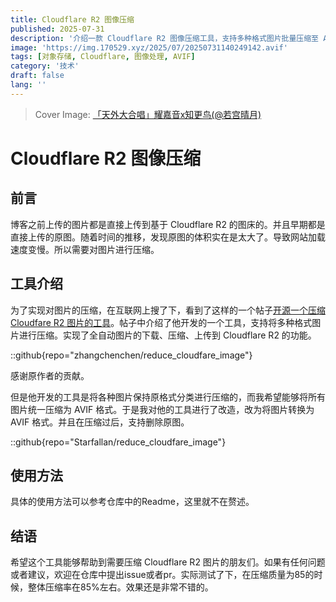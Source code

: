 ```yaml
---
title: Cloudflare R2 图像压缩
published: 2025-07-31
description: '介绍一款 Cloudflare R2 图像压缩工具，支持多种格式图片批量压缩至 AVIF 格式'
image: 'https://img.170529.xyz/2025/07/20250731140249142.avif'
tags: [对象存储, Cloudflare, 图像处理, AVIF]
category: '技术'
draft: false 
lang: ''
---
```


>Cover Image: [「天外大合唱」耀嘉音x知更鸟(@若宫晴月)](https://www.pixiv.net/artworks/126959381)

# Cloudflare R2 图像压缩

## 前言

博客之前上传的图片都是直接上传到基于 Cloudflare R2 的图床的。并且早期都是直接上传的原图。随着时间的推移，发现原图的体积实在是太大了。导致网站加载速度变慢。所以需要对图片进行压缩。

## 工具介绍

为了实现对图片的压缩，在互联网上搜了下，看到了这样的一个帖子[开源一个压缩 Cloudfare R2 图片的工具](https://www.v2ex.com/t/1128967)。帖子中介绍了他开发的一个工具，支持将多种格式图片进行压缩。实现了全自动图片的下载、压缩、上传到 Cloudflare R2 的功能。

::github{repo="zhangchenchen/reduce_cloudfare_image"}

感谢原作者的贡献。

但是他开发的工具是将各种图片保持原格式分类进行压缩的，而我希望能够将所有图片统一压缩为 AVIF 格式。于是我对他的工具进行了改造，改为将图片转换为 AVIF 格式。并且在压缩过后，支持删除原图。

::github{repo="Starfallan/reduce_cloudfare_image"}

## 使用方法

具体的使用方法可以参考仓库中的Readme，这里就不在赘述。

## 结语

希望这个工具能够帮助到需要压缩 Cloudflare R2 图片的朋友们。如果有任何问题或者建议，欢迎在仓库中提出issue或者pr。实际测试了下，在压缩质量为85的时候，整体压缩率在85%左右。效果还是非常不错的。
